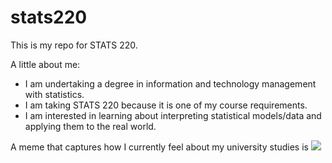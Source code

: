 # stats220
This is my repo for STATS 220. 

A little about me:

- I am undertaking a degree in information and technology management with statistics.
- I am taking STATS 220 because it is one of my course requirements. 
- I am interested in learning about interpreting statistical models/data and applying them to the real world.
  
A meme that captures how I currently feel about my university studies is ![](https://tenor.com/wfui.gif)
